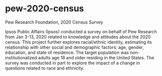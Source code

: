 # pew-2020-census
Pew Research Foundation, 2020 Census Survey

Ipsos Public Affairs (Ipsos) conducted a survey on behalf of Pew Research from Jan 3-13, 2020 related to knowledge and attitudes about the 2020 census. This project further explores racial/ethnic identity, estimating its relationship with other social and demographic factors: age, gender, education, and state of residence. The target population was non-institutionalized adults age 18 and older residing in the United States. The survey was conducted in part to explore the impact of a change in questions related to race and ethnicity.

